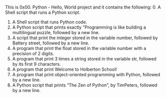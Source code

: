 This is 0x00. Python - Hello, World project and it contains the following:
0. A Shell script that runs a Python script.
1. A Shell script that runs Python code.
2. A Python script that prints exactly "Programming is like building a multilingual puzzle, followed by a new line.
3. A script that print the integer stored in the variable number, followed by Battery street, followed by a new line.
4. A program that print the float stored in the variable number with a precision of 2 digits.
5. A program that  print 3 times a string stored in the variable str, followed by its first 9 characters.
6. A program that print Welcome to Holberton School!
7. A program that print object-oriented programming with Python, followed by a new line.
8. A Python script that prints “The Zen of Python”, by TimPeters, followed by a new line.
